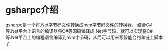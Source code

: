 # gsharpc介绍

gsharpc是一个将.Net字节码文件转换成hvm字节码文件的转换器，
结合C#等.Net平台上语言的编译器将C#等源码编译成.Net字节码，就可以实现将C#等.Net平台上的编程语言编译到hvm字节码，从而可以用来写智能合约和链上脚本了


